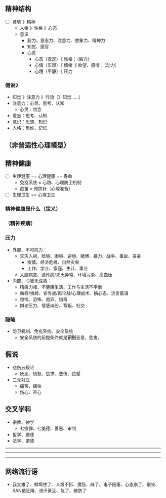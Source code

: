 
## 精神结构
- [ ] 灵魂 》精神
  - 人格 》性格 》心态
  - 意识
    - 毅力、意志力、注意力、想象力、精神力
    - 知觉、感官
    - 心灵
      - 心态（安定）《 性格；（毅力）
      - 心情（乐观）《 情绪《 欲望、感情；（动力）
      - 心境（平静）《 压力
### 假说2
- 知觉 》注意力 》行动（》知觉……）
- 注意力：心灵、思考、认知
  - 心灵：信念
- 意志：思考、认知
- 意识：思想、知识
- 人格：思维、记忆
## （非普适性心理模型）
## 精神健康
- [ ] 生理健康 == 心理健康 == 寿命
  - 免疫系统 = 心防、心理防卫机制
  - 疫苗 = 预防针（心理准备）
- [ ] 生理卫生 == 心理卫生
### 精神健康是什么（定义）
### （精神疾病）
### 压力
- 外部、不可抗力：
  - 天灾人祸、险境、困境、逆境、赌博、暴力、战争、事故、丧亲
    - 疫情、经济危机、自然灾害
    - 工作、学业、家庭、生计、事业
  - 大脑病变、遗传病/先天异常、环境污染、高血压
- 内部、心智未成熟：
  - 精疲力竭、不健康生活、工作与生活不平衡
  - 侮辱/挑衅、宣传战/舆论战/心理战术、搞心态、流言蜚语
  - 惊悚、恐怖、诡异、猎奇
  - 舆论压力、情感纠纷、背叛、社交
### 隐喻
  - 防卫机制、免疫系统、安全系统
    - 安全系统的前提条件就是**识别**恶意、危害。
## 假说
- 悲伤五段论
  - 厌恶、愤怒、哀求、悲伤、绝望
- 二元对立
  - 痛苦、痛快
  - 伤心、开心
## 交叉学科
- 宗教、神学
  - 七宗罪、七美德、善恶、审判
- 哲学、道德
- 法学、道德

------
------
------
## 网络流行语
- 我太难了、蚌埠住了、人艰不拆、魔怔、麻了、电子阳痿、心态崩了、很丧、SAN值狂降、流汗黄豆、急了、破防了
